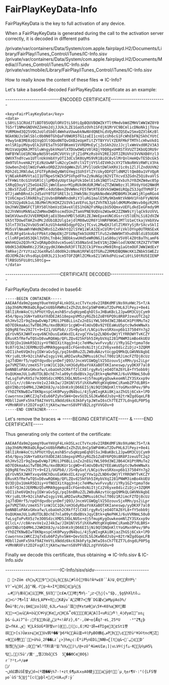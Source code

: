 # FairPlayKeyData-Info

FairPlayKeyData is the key to full activation of any device.

When a FairPlayKeyData is generated during the call to the activation server correctly, it is decoded in different paths

/private/var/containers/Data/System/com.apple.fairplayd.H2/Documents/Library/FairPlay/iTunes_Control/iTunes/IC-Info.sisv
/private/var/containers/Data/System/com.apple.fairplayd.H2/Documents/Media//iTunes_Control/iTunes/IC-Info.sidv
/private/var/mobile/Library/FairPlay/iTunes_Control/iTunes/IC-Info.sisv

How to really know the content of these files => IC-Info?

Let's take a base64-decoded FairPlayKeyData certificate as an example:

---------------------------ENCODED CERTIFICATE---------------------------

	<key>FairPlayKeyData</key>
	<data>
	LS0tLS1CRUdJTiBDT05UQUlORVItLS0tLQpBQUVBQWZkYTltMmdvbWdZMHVlWW1WZ0Y0
	TG5rT1NMeGNDVHZZeHo2djJJUkJLZE1GaU5zOVh1SFdjN1MrVC9BCmlicDNoNk1jTUsw
	YURMUmd3Q25VOGJoUldSb0l4WmhaVUwwbkNwNVdQNEhLdVQyRHZQSEw2SmxQZXl6KzBl
	NGkKNUJsSWlSblc0b0N0TGhQaFV0WUR5TG1zaEI1cnU1cUh6cG1FcWhEbFN2SkhCYUtC
	Y0wySnB3ME0zQ1VqQ3ltOQo0NTQvOXB2eUpHTitZYTBYYVlYZERFMkFTMThlcHhwVk01
	enlSR1piMVpvQlk2UFE5aThSOFBKemV1VVRDMnEyCjZoSkh2UzJJcjlxWmVxd0R2V3A3
	MU1VaUpQNkJMTGluWngybkVHaVlXTDUwOWQzV0lKQjY0Q0gxUHRSTXVUZTIKbUQ3RU9r
	bWFBYWlUd1RCNkpNdS9teGRCVUtVcjFjZ1dPKzRsbVV2REJ2OTJZRUVhV3VVNXB0Yzl3
	OWVXTndYcwo1UTlnUkVmbXYyOTI3dCs5K0UyMS9VR1BiOC8vSlMrQnlHeHQvTE5DcGk5
	dm9TUlhveHA2YjEzNzUwNFluN2cyCmdFclV2TjVYSldIVHh2cXY2TkNoRHVzRWFLV3hk
	SUw0enZnQ1lWdzFwWkxORDZ2UVdqWWxZUlJPV1lUdktDWlkKRVJ1c0s1ZlJlZndUUVN2
	RDh2d1JRNldwL1FGTFpRdmQyNWtGYmg1SUh5YlZYcUkyODFQTldNM2ltQm80a1VFVQpR
	VjNEakR4MVVta1I1UTNpeStWZk5PSVhpdFhxZzNuNGpjN2VITXcvd3ZGdnZ5Qi8vaVlS
	eTFHWit0cG1hVGRlCjlpMDdyUUptSkpFUk1OelE1dk1NQTlnZ2VxbzhJY0ZHZW4wc05p
	SXRqQ3oyVjZ5eGU4ZGljWmlEanorM1pRUk0KdURJMWloZTZWUW0zc3lJRVdyYUd2NWdM
	L3BxSTZuQlJ1MlpMMlc4dU5BenZ0VWNncFE5TWtRTEdXVk5WQWdiRQpZS3JqdThMdFIr
	OTJjaWhBRndJc2d5aVY0TGFSREl3c1JhWk5Nc3VpNkNodWxUMDB6MVJKaW1jRlpmRGo4
	Y1V6CmpxSlRkREhyZjUvbnBRWWRndmRiY3luRG1malE5My9KbmNtVkNHV1FnbFYyNU96
	b3V2U2p4Uk1uL3BzMmlMcHIKZ2U3Vk1aVEFoL3ptZVhTN3JpbldKMUMxUWsvb0gzR2R5
	UmJhWVZBWGFCT1RYS0lhbmVzd3AveXlES1hGN2FsMApibU5OQmxvUEFLdkdIeGFmdy9M
	b2JhVWVoMkNSa2ZmMmxDWDhscmd5UnZTamVPNE9UQVo2WUw4K2ZZNW9iYjlqCk9zUVVL
	bW1KVUwxdVJVVERMQkRjaEU3bmxhMDl5dGRiZEJWeEpxeUNCdGsrcU5lUEhLSi82dVZW
	Uk5tTDUwdTAKZndMc2dUb1B2Ulg1ejdlM08wU2R6Y1hNRFNKWGJMTlU1eCtkajVmbXVw
	S3lnT3V3a2VvbU5sWlkzU1h4eHA5dgpFQ2xjTCsvL2MwQXJldlZlMXYySjRrSXcvSklI
	MU5sVlNmaWhYWHdNZHRnS1ZxNkhtQ2lSYW1iWlA3ZExCUlMrCnFiVklOYnp0UTRNSExK
	MldLRFg4SnkvbzFPbktzOWpENjZFSVNqTmk5UXRETlFuS2x0WW9HTXhuOVBldi85UG8K
	clloRFpmS053Qkl3VDhLTnB4c3BDbkswUHd5eWRONGJ1aS80ajV5V0l4Z0tBaThLamF6
	WmhHU2o2Q3hrK2xQRApDdXdvcm5ueGlXS0NaSnE3eEV1NjZQWnlodlNXNCtRZXZTVTNM
	U0dKS3dONmRKc2J5KzgydHJXWmdkR3FlTEZCCk1PYmxsMm9IRng1aGtmOUFJWW1WdExY
	TmRkejZrYzYza2JGeXRwSld0d0k2c0NoN1RFWlQ3TGRuZ2RMUDBQNWcKK1ZNbk5SWEZz
	dDJEMkZ4cVhsdGpLQXR3L213cm5TOFZQRlZCMkx6Z1lWVkdPdiswCi0tLS0tRU5EIENP
	TlRBSU5FUi0tLS0tCg==
	</data>




---------------------------CERTIFICATE DECODED---------------------------

FairPlayKeyData decoded in base64:

	-----BEGIN CONTAINER-----
	AAEAAfda9m2gomgY0ueYmVgF4LnkOSLxcCTvYxz6v2IRBKdMFiNs9XuHWc7S+T/A
	ibp3h6McMK0aDLRgwCnU8bhRWRoIxZhZUL0nCp5WP4HKuT2DvPHL6JlPeyz+0e4i
	5BlIiRnW4oCtLhPhUtYDyLmshB5ru5qHzpmEqhDlSvJHBaKBcL2Jpw0M3CUjCym9
	454/9pvyJGN+Ya0XaYXdDE2AS18epxpVM5zyRGZb1ZoBY6PQ9i8R8PJzeuUTC2q2
	6hJHvS2Ir9qZeqwDvWp71MUiJP6BLLinZx2nEGiYWL509d3WIJB64CH1PtRMuTe2
	mD7EOkmaAaiTwTB6JMu/mxdBUKUr1cgWO+4lmUvDBv92YEEaWuU5ptc9w9eWNwXs
	5Q9gREfmv2927t+9+E21/UGPb8//JS+ByGxt/LNCpi9voSRXoxp6b137504Yn7g2
	gErUvN5XJWHTxvqv6NChDusEaKWxdIL4zvgCYVw1pZLND6vQWjYlYRROWYTvKCZY
	ERusK5fRefwTQSvD8vwRQ6Wp/QFLZQvd25kFbh5IHybVXqI281PNWM3imBo4kUEU
	QV3DjDx1UmkR5Q3iy+VfNOIXitXqg3n4jc7eHMw/wvFvvyB//iYRy1GZ+tpmaTde
	9i07rQJmJJERMNzQ5vMMA9ggeqo8IcFGen0sNiItjCz2V6yxe8dicZiDjz+3ZQRM
	uDI1ihe6VQm3syIEWraGv5gL/pqI6nBRu2ZL2W8uNAzvtUcgpQ9MkQLGWVNVAgbE
	YKrju8LtR+92cihAFwIsgyiV4LaRDIwsRaZNMsui6ChulT00z1RJimcFZfDj8cUz
	jqJTdDHrf5/npQYdgvdbcynDmfjQ93/JncmVCGWQglV25OzouvSjxRMn/ps2iLpr
	ge7VMZTAh/zmeXS7rinWJ1C1Qk/oH3GdyRbaYVAXaBOTXKIaneswp/yyDKXF7al0
	bmNNBloPAKvGHxafw/LobaUeh2CRkff2lCX8lrgyRvSjeO4OTAZ6YL8+fY5obb9j
	OsQUKmmJUL1uRUTDLBDchE7nla09ytdbdBVxJqyCBtk+qNePHKJ/6uVVRNmL50u0
	fwLsgToPvRX5z7e3O0SdzcXMDSJXbLNU5x+dj5fmupKygOuwkeomNlZY3SXxxp9v
	EClcL+//c0ArevVe1v2J4kIw/JIH1NlVSfihXXwMdtgKVq6HmCiRambZP7dLBRS+
	qbVINbztQ4MHLJ2WKDX8Jy/o1OnKs9jD66EISjNi9QtDNQnKltYoGMxn9Pev/9Po
	rYhDZfKNwBIwT8KNpxspCnK0PwyydN4bui/4j5yWIxgKAi8KjazZhGSj6Cxk+lPD
	CuwornnxiWKCZJq7xEu66PZyhvSW4+QevSU3LSGJKwN6dJsby+82trWZgdGqeLFB
	MObll2oHFx5hkf9AIYmVtLXNddz6kc63kbFytpJWtwI6sCh7TEZT7LdngdLP0P5g
	+VMnNRXFst2D2FxqXltjKAtw/mwrnS8VPFVB2LzgYVVGOv+0
	-----END CONTAINER-----



Let's remove the braces => -----BEGING CERTIFICATE----- & -----END CERTIFICATE-----

Thus generating only the content of the certificate:

	AAEAAfda9m2gomgY0ueYmVgF4LnkOSLxcCTvYxz6v2IRBKdMFiNs9XuHWc7S+T/A
	ibp3h6McMK0aDLRgwCnU8bhRWRoIxZhZUL0nCp5WP4HKuT2DvPHL6JlPeyz+0e4i
	5BlIiRnW4oCtLhPhUtYDyLmshB5ru5qHzpmEqhDlSvJHBaKBcL2Jpw0M3CUjCym9
	454/9pvyJGN+Ya0XaYXdDE2AS18epxpVM5zyRGZb1ZoBY6PQ9i8R8PJzeuUTC2q2
	6hJHvS2Ir9qZeqwDvWp71MUiJP6BLLinZx2nEGiYWL509d3WIJB64CH1PtRMuTe2
	mD7EOkmaAaiTwTB6JMu/mxdBUKUr1cgWO+4lmUvDBv92YEEaWuU5ptc9w9eWNwXs
	5Q9gREfmv2927t+9+E21/UGPb8//JS+ByGxt/LNCpi9voSRXoxp6b137504Yn7g2
	gErUvN5XJWHTxvqv6NChDusEaKWxdIL4zvgCYVw1pZLND6vQWjYlYRROWYTvKCZY
	ERusK5fRefwTQSvD8vwRQ6Wp/QFLZQvd25kFbh5IHybVXqI281PNWM3imBo4kUEU
	QV3DjDx1UmkR5Q3iy+VfNOIXitXqg3n4jc7eHMw/wvFvvyB//iYRy1GZ+tpmaTde
	9i07rQJmJJERMNzQ5vMMA9ggeqo8IcFGen0sNiItjCz2V6yxe8dicZiDjz+3ZQRM
	uDI1ihe6VQm3syIEWraGv5gL/pqI6nBRu2ZL2W8uNAzvtUcgpQ9MkQLGWVNVAgbE
	YKrju8LtR+92cihAFwIsgyiV4LaRDIwsRaZNMsui6ChulT00z1RJimcFZfDj8cUz
	jqJTdDHrf5/npQYdgvdbcynDmfjQ93/JncmVCGWQglV25OzouvSjxRMn/ps2iLpr
	ge7VMZTAh/zmeXS7rinWJ1C1Qk/oH3GdyRbaYVAXaBOTXKIaneswp/yyDKXF7al0
	bmNNBloPAKvGHxafw/LobaUeh2CRkff2lCX8lrgyRvSjeO4OTAZ6YL8+fY5obb9j
	OsQUKmmJUL1uRUTDLBDchE7nla09ytdbdBVxJqyCBtk+qNePHKJ/6uVVRNmL50u0
	fwLsgToPvRX5z7e3O0SdzcXMDSJXbLNU5x+dj5fmupKygOuwkeomNlZY3SXxxp9v
	EClcL+//c0ArevVe1v2J4kIw/JIH1NlVSfihXXwMdtgKVq6HmCiRambZP7dLBRS+
	qbVINbztQ4MHLJ2WKDX8Jy/o1OnKs9jD66EISjNi9QtDNQnKltYoGMxn9Pev/9Po
	rYhDZfKNwBIwT8KNpxspCnK0PwyydN4bui/4j5yWIxgKAi8KjazZhGSj6Cxk+lPD
	CuwornnxiWKCZJq7xEu66PZyhvSW4+QevSU3LSGJKwN6dJsby+82trWZgdGqeLFB
	MObll2oHFx5hkf9AIYmVtLXNddz6kc63kbFytpJWtwI6sCh7TEZT7LdngdLP0P5g
	+VMnNRXFst2D2FxqXltjKAtw/mwrnS8VPFVB2LzgYVVGOv+0


Finally we decode this certificate, thus obtaining => IC-Info.sisv & IC-Info.sidv


---------------------------IC-Info/sisv/sidv---------------------------

	  ÷Zöm ¢hҧX๤9"񰤯cú¿b§L#lõ{YΒù?Àºw£0­´`À)Ա¸QYŘYP½'
	V?ʹ=¼񋨙O{,þѮ"䙈֢­.ᒖȹ¬k»Ιª劲G¢p½§
	 ܥ#)½㞿ö򤣾a­i݌MK_§U3򄦛՚c£ж/𲳺哋j¶ꒇ½-¯ڙz¬½j{ԅ"$þ,¸§g§hX¾tõݖ zࡵ>Ԍ¹7¶>ĺI¨Á0z$˿AP¥+Ո;KÆÿv`AZ幦׽×7쥏`DG濯vøMµýAoϿ%/Ȭmü³B¦/o¡$W£zo]û玘¸6JԼޗ%aӆú¯萡넨¥±tøθa\5¥͏«К6%aNY都X¬+ѹüA+òüC¥©ýKeݛnH&՞¢6󓍘͢8AA]Ì<uRi卢˥_4◊ժyøΞ̿±o¿ þ&ˑúڦi7^ö-;­f$0ܐ泌ؠzª<!ÁFz},6"-,öW¬±{Ǣq?·eL¸25ºU	·³"Z¶¿þ갑»fKٯ.4﵇ ¥LƙSUĠª㻂퇯vr(@,(එ,E¦M2ˢ訮=4ϔIge𣱅3¢St1뿟祆÷[s)ÙøзɝɕeUv䬨º��'þ6ºkÀü湴»®)֧PµBO蟱ɖڡPh\¢밧ü²¥ŭ©tncMZ «Ɵò譥`÷ö%ü¸2F��Lz`¿>}hm¿c:Ĕ*iP½nEDì܄N畭=ʗ[tq&¬پ¨׏¢꥕Dً狴쁺½ùϷ·;D̍ͅ"Wl³T矝溒²밑ꦶVXݥ񆟯)\/￳@+zõ^ֽ₰üԙUIø¡]|v؊V®(jfٿ·K¾©µH5¼탃,(5ü'/蔩ʳ؃롈J3bõC5	ʖ֨̧��Ө­Ce򍀒0O§)
	r´?²tޛº/ø#
	/
	¬لd£謤úSÊ쨮y񉢂d»ċº趲��½%7-!+zt˯6¶µѪx±A0楗jaÿ@!´µ͵ܺη±r¶V·:°({LFS췧ҏо`ùS'5Ų݃؜j^[c(pþl+/<UAؼࡕF:ÿ´
